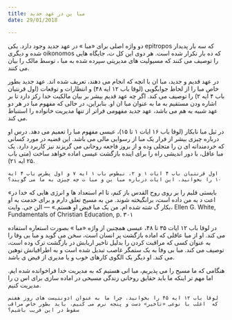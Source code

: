 ```yaml
---
title: مبا ین در عهد جدید
date: 29/01/2018

---
```


دو واژه اصلی برای «مبا » در عهد جدید وجود دارد. یکی epitropos که سه بار پدیدار شده و دیگری oikonomos که ده بار تکرار شده است. هر دوی این کل ت، جایگاه هایی را توصیف می کنند که مسيولیت های مدیریتی سپرده شده به مبا ، توسط مالک را بیان می کنند.

در عهد قدیم و جدید، مبا ان با انچه که انجام می دهند، تعریف شده اند. عهد جدید بطور خاص مبا  را از لحاظ جوابگویی (لوقا باب ۱۲ ایه ۴۸) و انتظارات و توقعات (اول قرنتیان باب ۴ ایه ۲) را توصیف می کند. اگر چه عهد قدیم بیشر بر بیان مالکیت خدا  رکز دارد تا بر اشاره  ودن مستقیم به ما به عنوان مبا ان او. بنابراین، در حالی که مفهوم مبا  در هر دو عهد شبیه به هم می باشد، عهد جدید مفهومی فراتر از تنها مدیریت خانواده را استنباط می کند.

در  ثیل مبا  نابکار (لوقا باب ۱۶ ایات ۱ تا ۱۵)، عیسی مفهوم مبا  را تعمیم می دهد. درس او درباره چیزی بیشر از فرار یک مبا  از رسوایی مالی می باشد. این قضیه در مورد کسانی که خردمندانه ای ن را متجلی  وده و از بروز فاجعه روحانی می گریزند نیز کاربرد دارد. یک مبا  عاقل، با دور اندیشی راه را برای اینده بازگشت عیسی اماده خواهد ساخت (متی باب ۲۵ ایه ۲۱).

`اول قرنتیان باب ۴ ایات ١ و ۲، تیطوس باب ١ ایه ۷ و اول پطرس باب ۴ ایه ١۰ را بخوانید. این ایات درباره مبا ین و مبا ت چه چیزی به ما می گویند؟`

«بایستی قلبم را بر روی روح القدس باز کنم، تا  ام استعداد ها و انرژی هایی که خدا در اعت د به من داده است، برانگیخته شوند. من به مسیح تعلق دارم و برای خدمت به او بکار گ شته شده ام. من یک مبا  فیض او هستم.» — الن جی. وایت، Ellen G. White, Fundamentals of Christian Education, p. ۳۰١

در لوقا باب ۱۲ ایات ۳۵ تا ۴۸، عیسی همچنین از واژه «مبا » بصورت استعاره استفاده می کند. او از مبا  عاقلی که اماده بازگشت پر انسان است، سخن می گوید و مبا  بی وفا را به عنوان کسی که مراقبت کردن را بدلیل تاخیر اربابش در بازگشت ترک  وده است، توصیف می کند. مبا  بی وفا به یک ستمگر غاصب تبدیل شده است و به اطرافیانش توهین می کند. او دیگر یک الگوی کارهای خوب و یا مدیری از فیض  ی باشد.

هنگامی که ما مسیح را می پذیریم، مبا انی هستیم که به مدیریت خدا فراخوانده شده ایم. اما مهم تر اینکه ما باید حقایق روحانی زندگی مسیحی در اماده سازی برای اس ن را مدیریت کنیم.

`لوقا باب ١۲ ایه ۴۵ را بخوانید. چرا ما به عنوان ادونتیست های روز هفتم که￼ اغلب با نوعی «تاخیر» دست و پنجه نرم می کنیم، باید بطور خاص مراقب سقوط در این فریب باشیم؟`